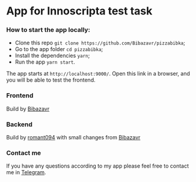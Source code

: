 # App for Innoscripta test task
### How to start the app locally:
* Clone this repo `git clone https://github.com/Bibazavr/pizzabibka`;
* Go to the app folder `cd pizzabibka`;
* Install the dependencies `yarn`;
* Run the app `yarn start`.

The app starts at `http://localhost:9000/`. Open this link in a browser, and you will be able to test the frontend.

### Frontend

Build by [Bibazavr](https://github.com/Bibazavr)

### Backend

Build by [romant094](https://github.com/romant094) with small changes from [Bibazavr](https://github.com/Bibazavr)


### Contact me
If you have any questions according to my app please feel free to contact me in [Telegram](https://t.me/bibazavr).

